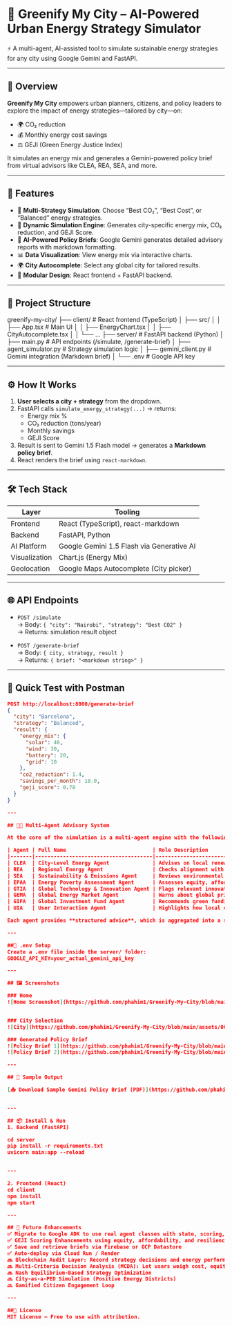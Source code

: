 # 🌿 Greenify My City – AI-Powered Urban Energy Strategy Simulator

⚡️ A multi-agent, AI-assisted tool to simulate sustainable energy strategies for any city using Google Gemini and FastAPI.

---

## 🚀 Overview

**Greenify My City** empowers urban planners, citizens, and policy leaders to explore the impact of energy strategies—tailored by city—on:

- 🌍 CO₂ reduction  
- 💰 Monthly energy cost savings  
- ⚖️ GEJI (Green Energy Justice Index)

It simulates an energy mix and generates a Gemini-powered policy brief from virtual advisors like CLEA, REA, SEA, and more.

---

## 🧠 Features

- 🔁 **Multi-Strategy Simulation**: Choose “Best CO₂”, “Best Cost”, or “Balanced” energy strategies.  
- 🧪 **Dynamic Simulation Engine**: Generates city-specific energy mix, CO₂ reduction, and GEJI Score.  
- 🧾 **AI-Powered Policy Briefs**: Google Gemini generates detailed advisory reports with markdown formatting.  
- 📊 **Data Visualization**: View energy mix via interactive charts.  
- 🌍 **City Autocomplete**: Select any global city for tailored results.  
- 🧵 **Modular Design**: React frontend + FastAPI backend.

---

## 📂 Project Structure

greenify-my-city/
├── client/ # React frontend (TypeScript)
│ ├── src/
│ │ ├── App.tsx # Main UI
│ │ ├── EnergyChart.tsx
│ │ ├── CityAutocomplete.tsx
│ │ └── ...
├── server/ # FastAPI backend (Python)
│ ├── main.py # API endpoints (/simulate, /generate-brief)
│ ├── agent_simulator.py # Strategy simulation logic
│ ├── gemini_client.py # Gemini integration (Markdown brief)
│ └── .env # Google API key


---

## ⚙️ How It Works

1. **User selects a city + strategy** from the dropdown.  
2. FastAPI calls `simulate_energy_strategy(...)` → returns:
   - Energy mix %
   - CO₂ reduction (tons/year)
   - Monthly savings
   - GEJI Score  
3. Result is sent to Gemini 1.5 Flash model → generates a **Markdown policy brief**.  
4. React renders the brief using `react-markdown`.

---

## 🛠️ Tech Stack

| Layer        | Tooling                                   |
|--------------|-------------------------------------------|
| Frontend     | React (TypeScript), react-markdown        |
| Backend      | FastAPI, Python                           |
| AI Platform  | Google Gemini 1.5 Flash via Generative AI |
| Visualization| Chart.js (Energy Mix)                     |
| Geolocation  | Google Maps Autocomplete (City picker)    |

---

## 🌐 API Endpoints

- `POST /simulate`  
  → Body: `{ "city": "Nairobi", "strategy": "Best CO2" }`  
  → Returns: simulation result object

- `POST /generate-brief`  
  → Body: `{ city, strategy, result }`  
  → Returns: `{ brief: "<markdown string>" }`

---

## 🧪 Quick Test with Postman

```json
POST http://localhost:8000/generate-brief
{
  "city": "Barcelona",
  "strategy": "Balanced",
  "result": {
    "energy_mix": {
      "solar": 40,
      "wind": 30,
      "battery": 20,
      "grid": 10
    },
    "co2_reduction": 1.4,
    "savings_per_month": 18.0,
    "geji_score": 0.78
  }
}

---

## 👩‍💻 Multi-Agent Advisory System

At the core of the simulation is a multi-agent engine with the following advisors:

| Agent | Full Name                            | Role Description                                                                  |
|-------|--------------------------------------|-----------------------------------------------------------------------------------|
| CLEA  | City-Level Energy Agent              | Advises on local renewable resource mix based on solar, wind, battery, etc.      |
| REA   | Regional Energy Agent                | Checks alignment with regional or national energy policy and grid readiness.     |
| SEA   | Sustainability & Emissions Agent     | Reviews environmental impact and carbon mitigation potential.                    |
| EPAA  | Energy Poverty Assessment Agent      | Assesses equity, affordability, and access in the proposed strategy.             |
| GTIA  | Global Technology & Innovation Agent | Flags relevant innovations and upcoming technologies.                            |
| GEMA  | Global Energy Market Agent           | Warns about global pricing, import risks, or market opportunities.               |
| GIFA  | Global Investment Fund Agent         | Recommends green funding sources or incentives for implementation.               |
| UIA   | User Interaction Agent               | Highlights how local citizens can participate or contribute to the transition.   |

Each agent provides **structured advice**, which is aggregated into a single Gemini-generated markdown brief.

--- 

##🧾 .env Setup
Create a .env file inside the server/ folder:
GOOGLE_API_KEY=your_actual_gemini_api_key

---

## 🖼️ Screenshots

### Home
![Home Screenshot](https://github.com/phahim1/Greenify-My-City/blob/main/assets/001.jpg)


### City Selection
![City](https://github.com/phahim1/Greenify-My-City/blob/main/assets/002.jpg)

### Generated Policy Brief
![Policy Brief 1](https://github.com/phahim1/Greenify-My-City/blob/main/assets/003.jpg)
![Policy Brief 2](https://github.com/phahim1/Greenify-My-City/blob/main/assets/004.jpg)

---

## 📄 Sample Output

[📥 Download Sample Gemini Policy Brief (PDF)](https://github.com/phahim1/Greenify-My-City/blob/main/assets/Policy.pdf)


---

## 📦 Install & Run
1. Backend (FastAPI)

cd server
pip install -r requirements.txt
uvicorn main:app --reload


---

2. Frontend (React)
cd client
npm install
npm start

---

## 🔮 Future Enhancements
✅ Migrate to Google ADK to use real agent classes with state, scoring, and cooperation
✅ GEJI Scoring Enhancements using equity, affordability, and resilience metrics
✅ Save and retrieve briefs via Firebase or GCP Datastore
✅ Auto-deploy via Cloud Run / Render
🔜 Blockchain Audit Layer: Record strategy decisions and energy performance metrics on-chain
🔜 Multi-Criteria Decision Analysis (MCDA): Let users weigh cost, equity, resilience
🔜 Nash Equilibrium-Based Strategy Optimization
🔜 City-as-a-PED Simulation (Positive Energy Districts)
🔜 Gamified Citizen Engagement Loop

---

##📄 License
MIT License – Free to use with attribution.
